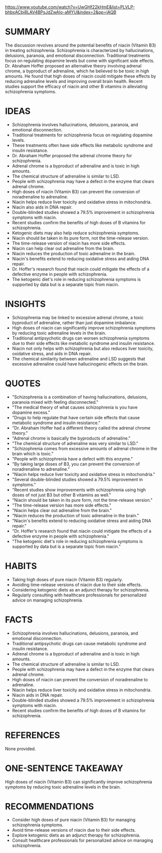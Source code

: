 https://www.youtube.com/watch?v=UwGHf22kHmE&list=PLVLP-bhbxACbj8LAV4BPsJdZwAIo-aMYU&index=2&pp=iAQB
# SUMMARY

The discussion revolves around the potential benefits of niacin (Vitamin B3) in treating schizophrenia. Schizophrenia is characterized by hallucinations, delusions, paranoia, and emotional disconnection. Traditional treatments focus on regulating dopamine levels but come with significant side effects. Dr. Abraham Hoffer proposed an alternative theory involving adrenal chrome, a byproduct of adrenaline, which he believed to be toxic in high amounts. He found that high doses of niacin could mitigate these effects by reducing adrenaline levels and improving overall brain health. Recent studies support the efficacy of niacin and other B vitamins in alleviating schizophrenia symptoms.

# IDEAS

- Schizophrenia involves hallucinations, delusions, paranoia, and emotional disconnection.
- Traditional treatments for schizophrenia focus on regulating dopamine levels.
- These treatments often have side effects like metabolic syndrome and insulin resistance.
- Dr. Abraham Hoffer proposed the adrenal chrome theory for schizophrenia.
- Adrenal chrome is a byproduct of adrenaline and is toxic in high amounts.
- The chemical structure of adrenaline is similar to LSD.
- People with schizophrenia may have a defect in the enzyme that clears adrenal chrome.
- High doses of niacin (Vitamin B3) can prevent the conversion of noradrenaline to adrenaline.
- Niacin helps reduce liver toxicity and oxidative stress in mitochondria.
- Niacin also aids in DNA repair.
- Double-blinded studies showed a 79.5% improvement in schizophrenia symptoms with niacin.
- Recent studies confirm the benefits of high doses of B vitamins for schizophrenia.
- Ketogenic diets may also help reduce schizophrenia symptoms.
- Niacin should be taken in its pure form, not the time-release version.
- The time-release version of niacin has more side effects.
- Niacin can help clear out adrenaline from the brain.
- Niacin reduces the production of toxic adrenaline in the brain.
- Niacin's benefits extend to reducing oxidative stress and aiding DNA repair.
- Dr. Hoffer's research found that niacin could mitigate the effects of a defective enzyme in people with schizophrenia.
- The ketogenic diet's role in reducing schizophrenia symptoms is supported by data but is a separate topic from niacin.

# INSIGHTS

- Schizophrenia may be linked to excessive adrenal chrome, a toxic byproduct of adrenaline, rather than just dopamine imbalance.
- High doses of niacin can significantly improve schizophrenia symptoms by reducing toxic adrenaline levels in the brain.
- Traditional antipsychotic drugs can worsen schizophrenia symptoms due to their side effects like metabolic syndrome and insulin resistance.
- Niacin not only helps with schizophrenia but also reduces liver toxicity, oxidative stress, and aids in DNA repair.
- The chemical similarity between adrenaline and LSD suggests that excessive adrenaline could have hallucinogenic effects on the brain.

# QUOTES

- "Schizophrenia is a combination of having hallucinations, delusions, paranoia mixed with feeling disconnected."
- "The medical theory of what causes schizophrenia is you have dopamine excess."
- "Drugs to help regulate that have certain side effects that cause metabolic syndrome and insulin resistance."
- "Dr. Abraham Hoffer had a different theory called the adrenal chrome theory."
- "Adrenal chrome is basically the byproducts of adrenaline."
- "The chemical structure of adrenaline was very similar to LSD."
- "Schizophrenia comes from excessive amounts of adrenal chrome in the brain which is toxic."
- "People with schizophrenia have a defect with this enzyme."
- "By taking large doses of B3, you can prevent the conversion of noradrenaline to adrenaline."
- "Niacin helps reduce liver toxicity and oxidative stress in mitochondria."
- "Several double-blinded studies showed a 79.5% improvement in symptoms."
- "Recent studies show improvements with schizophrenia using high doses of not just B3 but other B vitamins as well."
- "Niacin should be taken in its pure form, not the time-release version."
- "The time-release version has more side effects."
- "Niacin helps clear out adrenaline from the brain."
- "Niacin reduces the production of toxic adrenaline in the brain."
- "Niacin's benefits extend to reducing oxidative stress and aiding DNA repair."
- "Dr. Hoffer's research found that niacin could mitigate the effects of a defective enzyme in people with schizophrenia."
- "The ketogenic diet's role in reducing schizophrenia symptoms is supported by data but is a separate topic from niacin."

# HABITS

- Taking high doses of pure niacin (Vitamin B3) regularly.
- Avoiding time-release versions of niacin due to their side effects.
- Considering ketogenic diets as an adjunct therapy for schizophrenia.
- Regularly consulting with healthcare professionals for personalized advice on managing schizophrenia.

# FACTS

- Schizophrenia involves hallucinations, delusions, paranoia, and emotional disconnection.
- Traditional antipsychotic drugs can cause metabolic syndrome and insulin resistance.
- Adrenal chrome is a byproduct of adrenaline and is toxic in high amounts.
- The chemical structure of adrenaline is similar to LSD.
- People with schizophrenia may have a defect in the enzyme that clears adrenal chrome.
- High doses of niacin can prevent the conversion of noradrenaline to adrenaline.
- Niacin helps reduce liver toxicity and oxidative stress in mitochondria.
- Niacin aids in DNA repair.
- Double-blinded studies showed a 79.5% improvement in schizophrenia symptoms with niacin.
- Recent studies confirm the benefits of high doses of B vitamins for schizophrenia.

# REFERENCES

None provided.

# ONE-SENTENCE TAKEAWAY

High doses of niacin (Vitamin B3) can significantly improve schizophrenia symptoms by reducing toxic adrenaline levels in the brain.

# RECOMMENDATIONS

- Consider high doses of pure niacin (Vitamin B3) for managing schizophrenia symptoms.
- Avoid time-release versions of niacin due to their side effects.
- Explore ketogenic diets as an adjunct therapy for schizophrenia.
- Consult healthcare professionals for personalized advice on managing schizophrenia.

